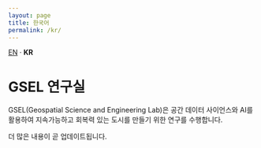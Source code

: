 ```yaml
---
layout: page
title: 한국어
permalink: /kr/
---
```


<div class="lang-switch"><a href="/">EN</a> · <strong>KR</strong></div>

# GSEL 연구실

GSEL(Geospatial Science and Engineering Lab)은 공간 데이터 사이언스와 AI를 활용하여 지속가능하고 회복력 있는 도시를 만들기 위한 연구를 수행합니다.

더 많은 내용이 곧 업데이트됩니다.

